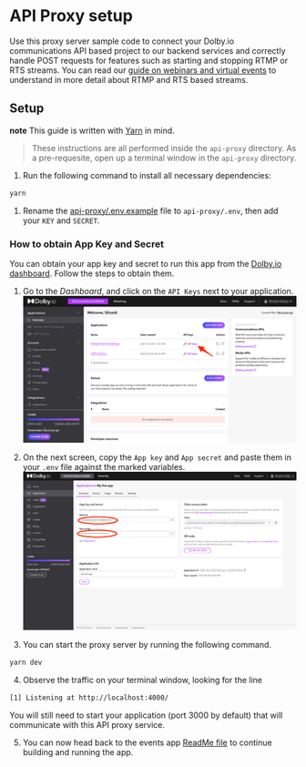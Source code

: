 # API Proxy setup

Use this proxy server sample code to connect your Dolby.io communications API based project to our backend services and correctly handle POST requests for features such as starting and stopping RTMP or RTS streams. You can read our [guide on webinars and virtual events](https://docs.dolby.io/communications-apis/page/webinars-and-virtual-events) to understand in more detail about RTMP and RTS based streams.

## Setup

**note** This guide is written with [Yarn](https://yarnpkg.com) in mind.

> These instructions are all performed inside the `api-proxy` directory. As a pre-requesite, open up a terminal window in the `api-proxy` directory.

1. Run the following command to install all necessary dependencies:

```bash
yarn
```

1. Rename the [api-proxy/.env.example](.env.example) file to `api-proxy/.env`, then add your `KEY` and `SECRET`.

### How to obtain App Key and Secret

You can obtain your app key and secret to run this app from the [Dolby.io dashboard](dashboard.dolby.io). Follow the steps to obtain them.

1. Go to the _Dashboard_, and click on the `API Keys` next to your application.
   ![dashboard](docs/img/dashboard.png)
2. On the next screen, copy the `App key` and `App secret` and paste them in your `.env` file against the marked variables.
   ![token](docs/img/client_access_token.png)

3. You can start the proxy server by running the following command.

```bash
yarn dev
```

4. Observe the traffic on your terminal window, looking for the line

```bash
[1] Listening at http://localhost:4000/
```

You will still need to start your application (port 3000 by default) that will communicate with this API proxy service.

5. You can now head back to the events app [ReadMe file](../README.md) to continue building and running the app.
